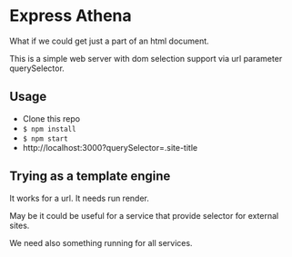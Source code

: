 # Express Athena

What if we could get just a part of an html document.

This is a simple web server with dom selection support via url parameter querySelector.

## Usage

- Clone this repo
- `$ npm install`
- `$ npm start`
- http://localhost:3000?querySelector=.site-title

## Trying as a template engine

It works for a url. It needs run render.

May be it could be useful for a service that provide selector for external sites.

We need also something running for all services.